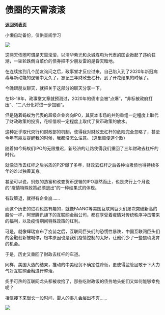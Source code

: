 # 债圈的天雷滚滚

[**返回列表页**](/gzh/政事堂2019)

小懒自动备份，仅供查阅学习

![](https://mmbiz.qpic.cn/mmbiz_jpg/rxhS23yu8cND2W8EmsWuF0UUvXibHe7PeVUxy4JfEaCDLYzwjicEnVXNnKgLCB6ibial8rf5ShfeYusBpcHZOOODNw/640?wx_fmt=jpeg)

  

这两天债圈可谓是天雷滚滚，以清华紫光和永城煤电为代表的国企掀起了违约狂潮，一轮轮跌倒白菜价的债券把不少朋友雷的是昏天暗地。

  

在连续接到几个朋友询问之后，政事堂才反应过来，自己陷入到了2020年新冠病毒与新动能的逻辑中太久了，忘记三年财政去杠杆，到了开花结果的时候了。

  

今晚跟朋友聊天，就把关于这部分的聊天分享一下。  

  

在18-19年，政事堂文章就预测过，2020年的债市会被“点爆”，“非标被政府打压”、“二八分化将进一步加剧”。

  

但是随着蚂蚁为代表的超级企业奔向IPO，其资本市场的并购重组一定程度上取代了财政政策的投资，花呗借呗一定程度上取代了货币政策的放水。

  

这种近乎取代央行和财政部的机制，使得我对财政去杠杆的危险完全忽略了，甚至今年有朋友提醒我的时候，我都没怎么注意。（这里顺便道个歉）  

  

随着如今蚂蚁们IPO的无限推迟，新经济的让路使得我们重回了三年财政去杠杆的时代。

  

就像货币去杠杆之后劣质的P2P爆了多年，财政去杠杆之后各种垃圾债也得持续多年的难以独善其身。

  

甚至可以说，蚂蚁的造富和改变货币逻辑的IPO戛然而止，也是央行上个月说的“疫情特殊政策必须退出”的一种结果式的体现。

  

有政策退，就得有企业崩......  

  

而这个历史的进程也蛮有趣的，就像FAANG等美国互联网巨头们屡次突破新高的股价一样，阿里腾讯旗下的互联网金融公司，都在享受着疫情对传统秩序冲击带来的福利，以及疫情期间特殊政策的红利。  

  

可是，就像辉瑞宣布了疫苗之后，互联网巨头们的恐慌性暴跌，中国互联网巨头们的金融创新被喊停，根本原因也是我们疫情控制的太好，让他们少了一些猥琐发育的机会。  

  

于是，历史又重回了财政去杠杆的车道。  

  

同样，美国大选的结果，推动的中美经贸不确定性降低，更使得监管层敢于下大力气对互联网金融进行整治。

  

炙手可热的互联网龙头都被收拾了，那些吃财政饭的债务地头蛇们又如何能够幸免呢？

  

相信接下来很长一段时间，雷人的事儿会层出不穷......

  

![](https://mmbiz.qpic.cn/mmbiz_jpg/rxhS23yu8cPp0iaKAfe0ZsWfgGcY72o9Nror8TicrtnlDsqzY7y4Kum4fM3X0FMEGlbvm9HvZUiaETSnLt4DHNLbQ/640?wx_fmt=jpeg)

  

  

